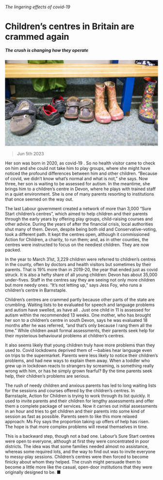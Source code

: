 ###### The lingering effects of covid-19

# Children’s centres in Britain are crammed again 

##### The crush is changing how they operate 

![image](images/20230610_BRP501.jpg) 

> Jun 5th 2023 

Her son was born in 2020, as covid-19 . So no health visitor came to check on him and she could not take him to play groups, where she might have noticed the profound differences between him and other children. “Because of covid, we didn’t know what’s normal and what is not,” she says. Now three, her son is waiting to be assessed for autism. In the meantime, she brings him to a children’s centre in Devon, where he plays with trained staff in a quiet environment. She is one of many parents resorting to institutions that once seemed on the way out.

The last Labour government created a network of more than 3,000 “Sure Start children’s centres”, which aimed to help children and their parents through the early years by offering play groups, child-raising courses and other advice. During the years of  after the financial crisis, local authorities shut many of them. Devon, despite being both old and Conservative-voting, took a different path. It kept the centres open, although it commissioned Action for Children, a charity, to run them; and, as in other counties, the centres were instructed to focus on the neediest children. They are now packed. 

In the year to March 31st, 3,229 children were referred to children’s centres in the county, often by doctors and health visitors but sometimes by their parents. That is 19% more than in 2019-20, the year that ended just as covid struck. It is also a hefty share of all young children: Devon has about 35,000 under-fives. Staff in the centres say they are seeing not only more children but more needy ones. “It’s not letting up,” says Jess Foy, who runs a children’s centre in Barnstaple. 

Children’s centres are crammed partly because other parts of the state are crumbling. Waiting lists to be evaluated for speech and language problems and autism have swelled, as have all . Just one child in 11 is assessed for autism within the recommended 13 weeks. One mother, who has brought her son to a children’s centre in south Devon, says he was evaluated 18 months after he was referred, “and that’s only because I rang them all the time.” While children await formal assessments, their parents seek help for their mysterious behavioural problems at children’s centres. 

It also seems likely that young children truly have more problems than they used to. Covid lockdowns deprived them of —babies hear language even on trips to the supermarket. Parents were less likely to notice their children’s problems, and had new ways to explain them away. When a toddler who grew up in lockdown reacts to strangers by screaming, is something really wrong with him, or has he simply grown fearful? By the time parents seek help, their children’s problems are serious. 

The rush of needy children and anxious parents has led to long waiting lists for the sessions and courses offered by the children’s centres. In Barnstaple, Action for Children is trying to work through its list quickly. It used to invite parents and their children for lengthy assessments and offer them a complete package of services. Now it carries out initial assessments in an hour and tries to get children and their parents into some kind of session as fast as possible. Parents seem to like this more relaxed approach: Ms Foy says the proportion taking up offers of help has risen. The hope is that more complex problems will reveal themselves in time. 

This is a backward step, though not a bad one. Labour’s Sure Start centres were open to everyone, although at first they were concentrated in poor districts. The idea was that some families needed almost no assistance, whereas some required lots, and the way to find out was to invite everyone to messy-play sessions. Children’s centres were then forced to become finicky about whom they helped. The crush might persuade them to become a little more like the casual, open-door institutions that they were originally designed to be. ■


